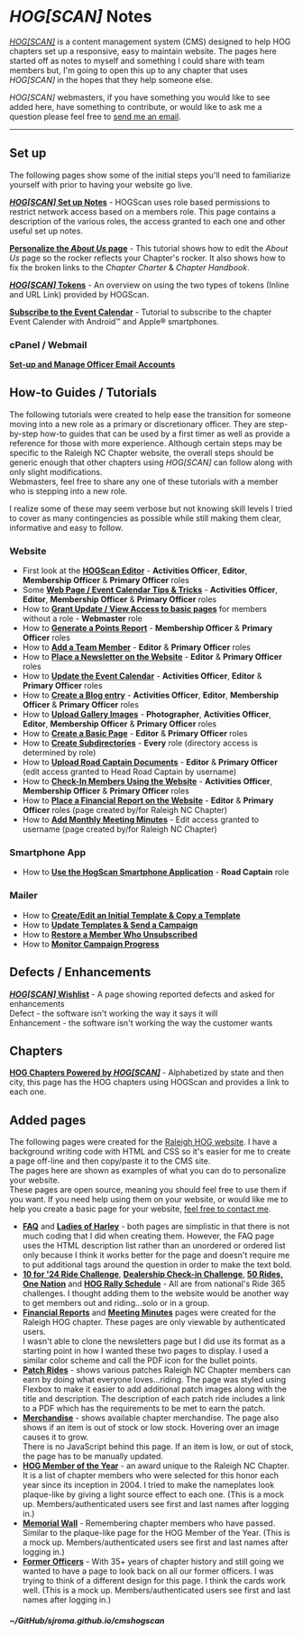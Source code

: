 
# _HOG\[SCAN\]_ Notes

<a href="https://www.hogscan.com" target="_blank">_HOG\[SCAN\]_</a> is a content management system (CMS) designed to help HOG chapters set up a responsive, easy to maintain website. The pages here started off as notes to myself and something I could share with team members but, I'm going to open this up to any chapter that uses _HOG\[SCAN\]_ in the hopes that they help someone else.  

_HOG\[SCAN\]_ webmasters, if you have something you would like to see added here, have something to contribute, or would like to ask me a question please feel free to [send me an email](mailto:webmaster@raleighhog.com).  

---    
## Set up  
The following pages show some of the initial steps you'll need to familiarize yourself with prior to having your website go live.  

<a href="https://sjroma.github.io/cmshogscan/cmswebsite/" target="_blank">**_HOG\[SCAN\]_ Set up Notes**</a> - HOGScan uses role based permissions to restrict network access based on a members role. This page contains a description of the various roles, the access granted to each one and other useful set up notes.  

<a href="https://sjroma.github.io/cmshogscan/cmswebsite/personalize.html" target="_blank">**Personalize the _About Us_ page**</a> - This tutorial shows how to edit the _About Us_ page so the rocker reflects your Chapter's rocker. It also shows how to fix the broken links to the _Chapter Charter_ &amp; _Chapter Handbook_.  

<a href="https://sjroma.github.io/cmshogscan/cmswebsite/tokens.html" target="_blank">**_HOG\[SCAN\]_ Tokens**</a> - An overview on using the two types of tokens (Inline and URL Link) provided by HOGScan.

<a href="https://sjroma.github.io/cmshogscan/cmswebsite/phonesubscribe.html" target="_blank">**Subscribe to the Event Calendar**</a> - Tutorial to subscribe to the chapter Event Calender with Android&trade; and Apple&reg; smartphones.  

### cPanel / Webmail  
<a href="https://sjroma.github.io/cmshogscan/updateralhog/procedures/stepsEmailAccts.html" target="_blank">**Set-up and Manage Officer Email Accounts**</a>  

## How-to Guides / Tutorials  
The following tutorials were created to help ease the transition for someone moving into a new role as a primary or discretionary officer. They are step-by-step how-to guides that can be used by a first timer as well as provide a reference for those with more experience. Although certain steps may be specific to the Raleigh NC Chapter website, the overall steps should be generic enough that other chapters using _HOG\[SCAN\]_ can follow along with only slight modifications.  
Webmasters, feel free to share any one of these tutorials with a member who is stepping into a new role.     

I realize some of these may seem verbose but not knowing skill levels I tried to cover as many contingencies as possible while still making them clear, informative and easy to follow.  
### Website 
* First look at the <a href="https://sjroma.github.io/cmshogscan/updateralhog/procedures/stepsWysiwygEditor.html" target="_blank">**HOGScan Editor**</a> - **Activities Officer**, **Editor**, **Membership Officer** & **Primary Officer** roles  
* Some <a href="https://sjroma.github.io/cmshogscan/updateralhog/procedures/stepsWebPageDesign.html" target="_blank">**Web Page / Event Calendar Tips &amp; Tricks**</a> - **Activities Officer**, **Editor**, **Membership Officer** & **Primary Officer** roles  
* How to <a href="https://sjroma.github.io/cmshogscan/updateralhog/procedures/stepsGrantAccess.html" target="_blank">**Grant Update / View Access to basic pages**</a> for members without a role - **Webmaster** role  
* How to <a href="https://sjroma.github.io/cmshogscan/updateralhog/procedures/stepsParticipateReportIndiv.html" target="_blank">**Generate a Points Report**</a> - **Membership Officer** & **Primary Officer** roles  
* How to <a href="https://sjroma.github.io/cmshogscan/updateralhog/procedures/stepsAddTeamMember.html" target="_blank">**Add a Team Member**</a> - **Editor** & **Primary Officer** roles   
* How to <a href="https://sjroma.github.io/cmshogscan/updateralhog/procedures/stepsNewslettersUpdate.html" target="_blank">**Place a Newsletter on the Website**</a> - **Editor** & **Primary Officer** roles     
* How to <a href="https://sjroma.github.io/cmshogscan/updateralhog/procedures/stepsEventCalUpdate.html" target="_blank">**Update the Event Calendar**</a> - **Activities Officer**, **Editor** & **Primary Officer** roles    
* How to <a href="https://sjroma.github.io/cmshogscan/updateralhog/procedures/stepsBlogCreate.html" target="_blank">**Create a Blog entry**</a> - **Activities Officer**, **Editor**, **Membership Officer** & **Primary Officer** roles    
* How to <a href="https://sjroma.github.io/cmshogscan/updateralhog/procedures/stepsGalleriesAdd.html" target="_blank">**Upload Gallery Images**</a> - **Photographer**, **Activities Officer**, **Editor**, **Membership Officer** & **Primary Officer** roles   
* How to <a href="https://sjroma.github.io/cmshogscan/updateralhog/procedures/stepsBasicPageCreate.html" target="_blank">**Create a Basic Page**</a> - **Editor** & **Primary Officer** roles  
* How to <a href="https://sjroma.github.io/cmshogscan/updateralhog/procedures/stepsCreateDirectory.html" target="_blank">**Create Subdirectories**</a> - **Every** role (directory access is determined by role)
* How to <a href="https://sjroma.github.io/cmshogscan/updateralhog/procedures/stepsRoadCaptUploads.html" target="_blank">**Upload Road Captain Documents**</a> - **Editor** & **Primary Officer** (edit access granted to Head Road Captain by username) 
* How to <a href="https://sjroma.github.io/cmshogscan/updateralhog/procedures/stepsEventCheckin.html" target="_blank">**Check-In Members Using the Website**</a> - **Activities Officer**, **Membership Officer** & **Primary Officer** roles  
* How to <a href="https://sjroma.github.io/cmshogscan/updateralhog/procedures/stepsFinancialReport.html" target="_blank">**Place a Financial Report on the Website**</a> - **Editor** & **Primary Officer** roles (page created by/for Raleigh NC Chapter)  
* How to <a href="https://sjroma.github.io/cmshogscan/updateralhog/procedures/stepsMtgMinutesUpload.html" target="_blank">**Add Monthly Meeting Minutes**</a> - Edit access granted to username (page created by/for Raleigh NC Chapter)  

### Smartphone App
* How to <a href="https://sjroma.github.io/cmshogscan/hogscanapp/index.html" target="_blank">**Use the HogScan Smartphone Application**</a> - **Road Captain** role  

### Mailer  
* How to <a href="https://sjroma.github.io/cmshogscan/updateralhog/procedures/stepsMailerCreateTemplate.html" target="_blank">**Create/Edit an Initial Template &amp; Copy a Template**</a>  
* How to <a href="https://sjroma.github.io/cmshogscan/updateralhog/procedures/stepsHogscanMailer.html" target="_blank">**Update Templates &amp; Send a Campaign**</a>  
* How to <a href="https://sjroma.github.io/cmshogscan/updateralhog/procedures/stepsMailerRestoreUnsub.html" target="_blank">**Restore a Member Who Unsubscribed**</a>  
* How to <a href="https://sjroma.github.io/cmshogscan/updateralhog/procedures/comingSoon.html" target="_blank">**Monitor Campaign Progress**</a>  

## Defects / Enhancements  
<a href="https://sjroma.github.io/cmshogscan/cmswishlist" target="_blank">**_HOG\[SCAN\]_ Wishlist**</a> - A page showing reported defects and asked for enhancements  
Defect - the software isn't working the way it says it will  
Enhancement - the software isn't working the way the customer wants  

## Chapters  
<a href="https://sjroma.github.io/cmshogscan/chapters/" target="_blank">**HOG Chapters Powered by _HOG\[SCAN\]_**</a> - Alphabetized by state and then city, this page has the HOG chapters using HOGScan and provides a link to each one.  

## Added pages
The following pages were created for the <a href="https://www.raleighhog.com/" target="_blank">Raleigh HOG website</a>. I have a background writing code with HTML and CSS so it's easier for me to create a page off-line and then copy/paste it to the CMS site.  
The pages here are shown as examples of what you can do to personalize your website.  
These pages are open source, meaning you should feel free to use them if you want. If you need help using them on your website, or would like me to help you create a basic page for your website, [feel free to contact me](mailto:webmaster@raleighhog.com).  
* <a href="https://www.raleighhog.com/frequently-asked-questions" target="_blank">**FAQ**</a> and <a href="https://www.raleighhog.com/ladies-harley" target="_blank">**Ladies of Harley**</a> - both pages are simplistic in that there is not much coding that I did when creating them. However, the FAQ page uses the HTML description list rather than an unordered or ordered list only because I think it works better for the page and doesn't require me to put additional tags around the question in order to make the text bold.  
* <a href="https://www.raleighhog.com/ride-365-ride-challenge" target="_blank">**10 for '24 Ride Challenge**</a>, <a href="https://www.raleighhog.com/dealership-check-challenge" target="_blank">**Dealership Check-in Challenge**</a>, <a href="https://www.raleighhog.com/50-rides-one-nation" target="_blank">**50 Rides, One Nation**</a> and <a href="https://www.raleighhog.com/hog-rally-schedule" target="_blank">**HOG Rally Schedule**</a> - All are from national's Ride 365 challenges. I thought adding them to the website would be another way to get members out and riding...solo or in a group.  
* <a href="https://www.raleighhog.com/financial-reports" target="_blank">**Financial Reports**</a> and <a href="https://www.raleighhog.com/meeting-minutes" target="_blank">**Meeting Minutes**</a> pages were created for the Raleigh HOG chapter. These pages are only viewable by authenticated users.  
I wasn't able to clone the newsletters page but I did use its format as a starting point in how I wanted these two pages to display. I used a similar color scheme and call the PDF icon for the bullet points.  
* <a href="https://www.raleighhog.com/chapter-patch-rides" target="_blank">**Patch Rides**</a> - shows various patches Raleigh NC Chapter members can earn by doing what everyone loves...riding. The page was styled using Flexbox to make it easier to add additional patch images along with the title and description. The description of each patch ride includes a link to a PDF which has the requirements to be met to earn the patch.  
* <a href="https://sjroma.github.io/cmshogscan/pagesralhog/merchandise" target="_blank">**Merchandise**</a> - shows available chapter merchandise. The page also shows if an item is out of stock or low stock. Hovering over an image causes it to grow.  
  There is no JavaScript behind this page. If an item is low, or out of stock, the page has to be manually updated.  
* <a href="https://sjroma.github.io/cmshogscan/pagesralhog/hmoy" target="_blank">**HOG Member of the Year**</a> - an award unique to the Raleigh NC Chapter. It is a list of chapter members who were selected for this honor each year since its inception in 2004. I tried to make the nameplates look plaque-like by giving a light source effect to each one. (This is a mock up. Members/authenticated users see first and last names after logging in.)  
* <a href="https://sjroma.github.io/cmshogscan/pagesralhog/memorial" target="_blank">**Memorial Wall**</a> - Remembering chapter members who have passed. Similar to the plaque-like page for the HOG Member of the Year. (This is a mock up. Members/authenticated users see first and last names after logging in.)  
* <a href="https://sjroma.github.io/cmshogscan/pagesralhog/pastofficers" target="_blank">**Former Officers**</a> - With 35+ years of chapter history and still going we wanted to have a page to look back on all our former officers. I was trying to think of a different design for this page. I think the cards work well. (This is a mock up. Members/authenticated users see first and last names after logging in.)  

##### ~/GitHub/sjroma.github.io/cmshogscan  